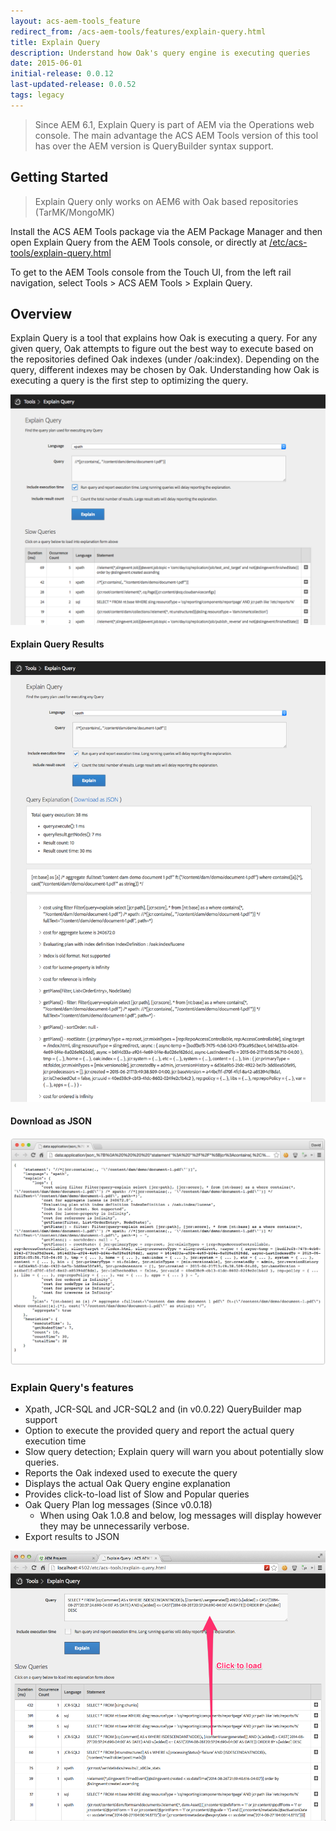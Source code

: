 ```yaml
---
layout: acs-aem-tools_feature
redirect_from: /acs-aem-tools/features/explain-query.html
title: Explain Query
description: Understand how Oak's query engine is executing queries
date: 2015-06-01
initial-release: 0.0.12
last-updated-release: 0.0.52
tags: legacy
---
```


> Since AEM 6.1, Explain Query is part of AEM via the Operations web console. 
> The main advantage the ACS AEM Tools version of this tool has over the AEM version is QueryBuilder syntax support.


## Getting Started

> Explain Query only works on AEM6 with Oak based repositories (TarMK/MongoMK)

Install the ACS AEM Tools package via the AEM Package Manager and then open Explain Query from the AEM Tools console, or directly at [/etc/acs-tools/explain-query.html](http://localhost:4502/etc/acs-tools/explain-query.html)

To get to the AEM Tools console from the Touch UI, from the left rail navigation, select Tools > ACS AEM Tools > Explain Query.

## Overview

Explain Query is a tool that explains how Oak is executing a query. For any given query, Oak attempts to figure out the best way to execute based on the repositories defined Oak indexes (under /oak:index). Depending on the query, different indexes may be chosen by Oak. Understanding how Oak is executing a query is the first step to optimizing the query.

![Explain Query](images/screenshot.png)


#### Explain Query Results

![Explain Query - Results](images/results.png)

#### Download as JSON

![Explain Query - JSON Results](images/results-json.png)

### Explain Query's features

* Xpath, JCR-SQL and JCR-SQL2 and (in v0.0.22) QueryBuilder map support
* Option to execute the provided query and report the actual query execution time
* Slow query detection; Explain query will warn you about potentially slow queries.
* Reports the Oak indexed used to execute the query
* Displays the actual Oak Query engine explanation
* Provides click-to-load list of Slow and Popular queries
* Oak Query Plan log messages (Since v0.0.18)
  * When using Oak 1.0.8 and below, log messages will display however they may be unnecessarily verbose.
* Export results to JSON

![Explain Query - Slow and Popular Queries](images/slow-and-popular.png)
